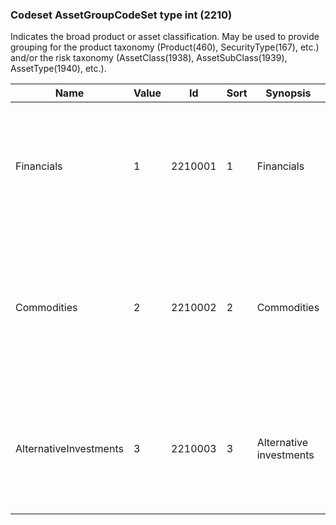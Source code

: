 ### Codeset AssetGroupCodeSet type int (2210)

Indicates the broad product or asset classification. May be used to provide grouping for the product taxonomy (Product(460), SecurityType(167), etc.) and/or the risk taxonomy (AssetClass(1938), AssetSubClass(1939), AssetType(1940), etc.).

| Name                   | Value | Id      | Sort | Synopsis                | Elaboration                                                                                                                |
|------------------------|-------|---------|------|-------------------------|----------------------------------------------------------------------------------------------------------------------------|
| Financials             | 1     | 2210001 | 1    | Financials              | A categorization which usually includes rates, foreign exchange, credit, bonds and equity products or assets.              |
| Commodities            | 2     | 2210002 | 2    | Commodities             | A categorization which usually includes hard commodities such as agricultural, metals, freight, energy products or assets. |
| AlternativeInvestments | 3     | 2210003 | 3    | Alternative investments | A categorization which usually includes weather, housing, and commodity indices products or assets.                        |

